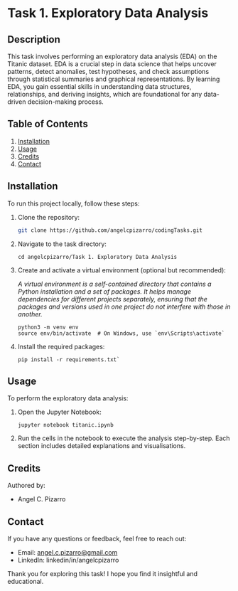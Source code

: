 # Task 1. Exploratory Data Analysis

## Description

This task involves performing an exploratory data analysis (EDA) on the Titanic dataset. EDA is a crucial step in data science that helps uncover patterns, detect anomalies, test hypotheses, and check assumptions through statistical summaries and graphical representations. By learning EDA, you gain essential skills in understanding data structures, relationships, and deriving insights, which are foundational for any data-driven decision-making process.

## Table of Contents

1. [Installation](#installation)
2. [Usage](#usage)
3. [Credits](#credits)
4. [Contact](#contact)

## Installation

To run this project locally, follow these steps:

1. Clone the repository:
   ```bash
   git clone https://github.com/angelcpizarro/codingTasks.git
   ```
2. Navigate to the task directory:
   ```
   cd angelcpizarro/Task 1. Exploratory Data Analysis
   ```
3. Create and activate a virtual environment (optional but recommended):

   *A virtual environment is a self-contained directory that contains a Python installation and a set of packages. It helps manage dependencies for different projects separately, ensuring that the packages and versions used in one project do not interfere with those in another.*
   
   ```
   python3 -m venv env
   source env/bin/activate  # On Windows, use `env\Scripts\activate`
   ```
5. Install the required packages:
   ```
   pip install -r requirements.txt`
   ```
   
## Usage

To perform the exploratory data analysis:

1. Open the Jupyter Notebook:
   ```
   jupyter notebook titanic.ipynb
   ```
2. Run the cells in the notebook to execute the analysis step-by-step. Each section includes detailed explanations and visualisations.

## Credits

Authored by:

- Angel C. Pizarro

## Contact

If you have any questions or feedback, feel free to reach out:

- Email: angel.c.pizarro@gmail.com
- LinkedIn: linkedin/in/angelcpizarro

Thank you for exploring this task! I hope you find it insightful and educational.
